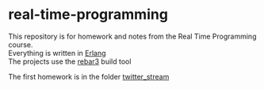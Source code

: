 # real-time-programming

This repository is for homework and notes from the Real Time Programming course.<br/>
Everything is written in [Erlang](https://www.erlang.org/)<br/>
The projects use the [rebar3](https://github.com/erlang/rebar3) build tool <br/>

The first homework is in the folder [twitter_stream](https://github.com/galathinius/real-time-programming/tree/main/twitter_stream)<br/>

